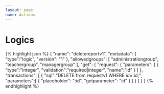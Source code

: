 ```yaml
---
layout: page
name: Actions
---
```


# Logics

{% highlight json %}
{ 
  "name": "deletereportv1",
  "metadata": { "type":"logic", "version": "1" },
  "allowedgroups": [ "administrationgroup", "teachergroup", "managergroup" ],
  "get": {
    "request": {
      "parameters": [
        { "type":"integer", "validation":"required|integer", "name":"id" }
      ]
    },
    "transactions": [
      {
        "sql":"DELETE from requestv1 WHERE id=:id;",
        "parameters":[
          { "placeholder": ":id", "getparameter": "id" }
        ]
      }
    ]
  }
}
{% endhighlight %}
